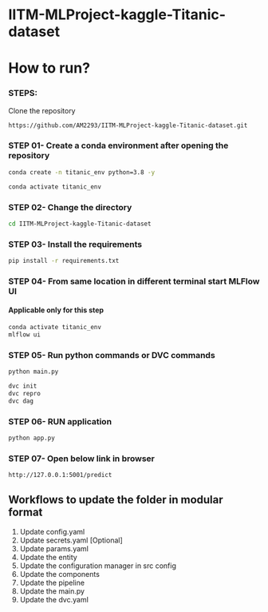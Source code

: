 # IITM-MLProject-kaggle-Titanic-dataset

# How to run?
### STEPS:

Clone the repository

```bash
https://github.com/AM2293/IITM-MLProject-kaggle-Titanic-dataset.git
```

### STEP 01- Create a conda environment after opening the repository

```bash
conda create -n titanic_env python=3.8 -y
```

```bash
conda activate titanic_env
```

### STEP 02- Change the directory

```bash
cd IITM-MLProject-kaggle-Titanic-dataset
```

### STEP 03- Install the requirements

```bash
pip install -r requirements.txt
```

### STEP 04- From same location in different terminal start MLFlow UI
#### Applicable only for this step

```bash
conda activate titanic_env
mlflow ui
```

### STEP 05- Run python commands or DVC commands

```bash
python main.py
```

```bash
dvc init
dvc repro
dvc dag
```

### STEP 06- RUN application

```bash
python app.py
```

### STEP 07- Open below link in browser
```bash
http://127.0.0.1:5001/predict
```


## Workflows to update the folder in modular format
1. Update config.yaml
2. Update secrets.yaml [Optional]
3. Update params.yaml
4. Update the entity
5. Update the configuration manager in src config
6. Update the components
7. Update the pipeline
8. Update the main.py
9. Update the dvc.yaml